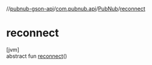 //[pubnub-gson-api](../../../index.md)/[com.pubnub.api](../index.md)/[PubNub](index.md)/[reconnect](reconnect.md)

# reconnect

[jvm]\
abstract fun [reconnect](reconnect.md)()
